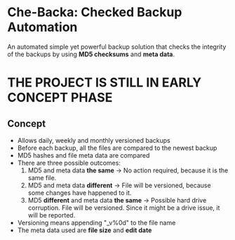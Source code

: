 # **Che-Backa**: **Ch**ecked **Back**up **A**utomation 

An automated simple yet powerful backup solution that checks the integrity of the backups by using **MD5 checksums** and **meta data**. 

# THE PROJECT IS STILL IN EARLY CONCEPT PHASE

## Concept
- Allows daily, weekly and monthly versioned backups
- Before each backup, all the files are compared to the newest backup
- MD5 hashes and file meta data are compared
- There are three possible outcomes:
  1. MD5 and meta data **the same** -> No action required, because it is the same file.
  2. MD5 and meta data **different** -> File will be versioned, because some changes have happened to it.
  3. MD5 **different** and meta data **the same** -> Possible hard drive corruption. File will be versioned. Since it might be a drive issue, it will be reported.
- Versioning means appending "_v%0d" to the file name
- The meta data used are **file size** and **edit date**
